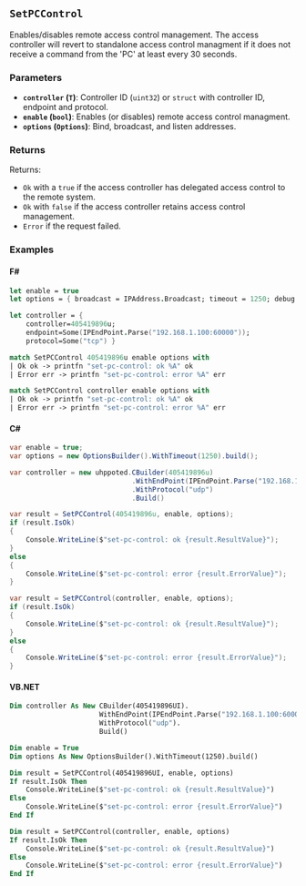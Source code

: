 ## `SetPCControl`

Enables/disables remote access control management. The access controller will revert to standalone access
control managment if it does not receive a command from the 'PC' at least every 30 seconds.


### Parameters
- **`controller` (`T`)**: Controller ID (`uint32`) or `struct` with controller ID, endpoint and protocol.
- **`enable` (`bool`)**: Enables (or disables) remote access control managment.
- **`options` (`Options`)**: Bind, broadcast, and listen addresses.

### Returns

Returns:
- `Ok` with a `true` if the access controller has delegated access control to the remote system.
- `Ok` with `false`  if the access controller retains access control management.
- `Error` if the request failed.

### Examples

#### F#
```fsharp
let enable = true
let options = { broadcast = IPAddress.Broadcast; timeout = 1250; debug = true }

let controller = { 
    controller=405419896u; 
    endpoint=Some(IPEndPoint.Parse("192.168.1.100:60000")); 
    protocol=Some("tcp") }

match SetPCControl 405419896u enable options with
| Ok ok -> printfn "set-pc-control: ok %A" ok
| Error err -> printfn "set-pc-control: error %A" err

match SetPCControl controller enable options with
| Ok ok -> printfn "set-pc-control: ok %A" ok
| Error err -> printfn "set-pc-control: error %A" err
```

#### C#
```csharp
var enable = true;
var options = new OptionsBuilder().WithTimeout(1250).build();

var controller = new uhppoted.CBuilder(405419896u)
                              .WithEndPoint(IPEndPoint.Parse("192.168.1.100:60000"))
                              .WithProtocol("udp")
                              .Build()

var result = SetPCControl(405419896u, enable, options);
if (result.IsOk)
{
    Console.WriteLine($"set-pc-control: ok {result.ResultValue}");
}
else
{
    Console.WriteLine($"set-pc-control: error {result.ErrorValue}");
}

var result = SetPCControl(controller, enable, options);
if (result.IsOk)
{
    Console.WriteLine($"set-pc-control: ok {result.ResultValue}");
}
else
{
    Console.WriteLine($"set-pc-control: error {result.ErrorValue}");
}
```

#### VB.NET
```vb
Dim controller As New CBuilder(405419896UI).
                      WithEndPoint(IPEndPoint.Parse("192.168.1.100:60000")).
                      WithProtocol("udp").
                      Build()

Dim enable = True
Dim options As New OptionsBuilder().WithTimeout(1250).build()

Dim result = SetPCControl(405419896UI, enable, options)
If result.IsOk Then
    Console.WriteLine($"set-pc-control: ok {result.ResultValue}")
Else
    Console.WriteLine($"set-pc-control: error {result.ErrorValue}")
End If

Dim result = SetPCControl(controller, enable, options)
If result.IsOk Then
    Console.WriteLine($"set-pc-control: ok {result.ResultValue}")
Else
    Console.WriteLine($"set-pc-control: error {result.ErrorValue}")
End If
```
